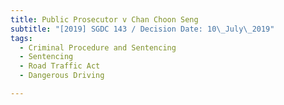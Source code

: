 ```yaml
---
title: Public Prosecutor v Chan Choon Seng
subtitle: "[2019] SGDC 143 / Decision Date: 10\_July\_2019"
tags:
  - Criminal Procedure and Sentencing
  - Sentencing
  - Road Traffic Act
  - Dangerous Driving

---
```

